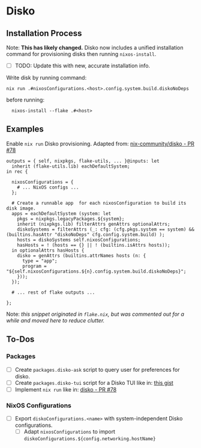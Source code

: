 # Disko

## Installation Process

Note: **This has likely changed.** Disko now includes a unified installation command for provisioning disks then running `nixos-install`.

- [ ] TODO: Update this with new, accurate installation info.

Write disk by running command:

```(nix)
nix run .#nixosConfigurations.<host>.config.system.build.diskoNoDeps
```

before running:

```(nix)
  nixos-install --flake .#<host>
```
  

## Examples

Enable `nix run` Disko provisioning.
Adapted from: [nix-community/disko - PR #78](https://github.com/nix-community/disko/pull/78#issuecomment-1407375682)

```(nix)
outputs = { self, nixpkgs, flake-utils, ... }@inputs: let
  inherit (flake-utils.lib) eachDefaultSystem;
in rec {

  nixosConfigurations = {
    # ... NixOS configs ...
  };
  
  # Create a runnable app  for each nixosConfiguration to build its disk image.
  apps = eachDefaultSystem (system: let
    pkgs = nixpkgs.legacyPackages.${system};
    inherit (nixpkgs.lib) filterAttrs genAttrs optionalAttrs;
    diskoSystems = filterAttrs (_: cfg: (cfg.pkgs.system == system) && (builtins.hasAttr "diskoNoDeps" cfg.config.system.build) );
    hosts = diskoSystems self.nixosConfigurations;
    hasHosts = ! (hosts == {} || ! (builtins.isAttrs hosts));
  in optionalAttrs hasHosts {
    disko = genAttrs (builtins.attrNames hosts (n: {
      type = "app";
      program = "${self.nixosConfigurations.${n}.config.system.build.diskoNoDeps}";
    }));
  });

  # ... rest of flake outputs ...

};
```

Note: *this snippet originated in `flake.nix`,
  but was commented out for a while and moved here to reduce clutter.*

## To-Dos

### Packages

- [ ] Create `packages.disko-ask` script to query user for preferences for disko.
- [ ] Create `packages.disko-tui` script for a Disko TUI like in: [this gist](https://gist.github.com/Mic92/b5b592c0c33d720cb07a070cb8911588)
- [ ] Implement `nix run` like in: [disko - PR #78](https://github.com/nix-community/disko/pull/78)

### NixOS Configurations

- [ ] Export `diskoConfigurations.<name>` with system-independent Disko configurations.
  - [ ] Adapt `nixosConfigurations` to import `diskoConfigurations.${config.networking.hostName}`
